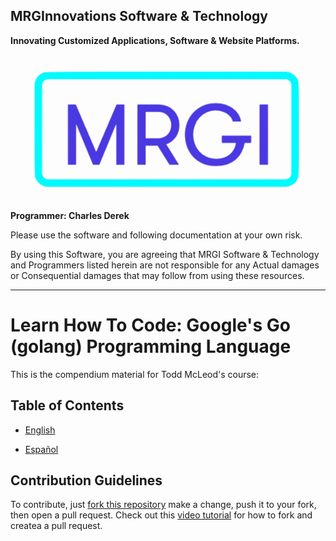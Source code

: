 ## MRGInnovations Software & Technology
**Innovating Customized Applications, Software & Website Platforms.**
![alt text](https://raw.githubusercontent.com/CharlesDerek/MRGI-SAR_Application_002_censored/master/images/MRGI-Animated-single.gif)


**Programmer: Charles Derek**

Please use the software and following documentation at your own risk.


By using this Software, you are agreeing that MRGI Software & Technology and Programmers listed herein are not responsible for any Actual damages
 or Consequential damages that may follow from using these resources.


------------------------------------


# Learn How To Code: Google's Go (golang) Programming Language

This is the compendium material for Todd McLeod's course:  
## Table of Contents

  * [English](TOC_EN.md)

  * [Español](TOC_ES.md)

## Contribution Guidelines  
  
To contribute, just [fork this repository](https://github.com/GoesToEleven/go-programming#fork-destination-box) make a change, push it to your fork, then open a pull request. Check out this [video tutorial](https://www.youtube.com/watch?v=iYIWwob0wKg) for how to fork and createa a pull request.  
  
